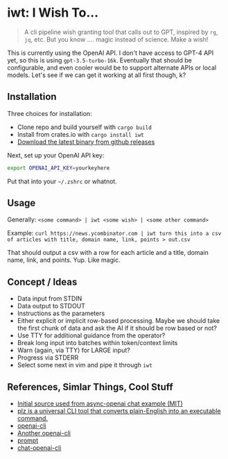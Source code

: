 # iwt: I Wish To...

> A cli pipeline wish granting tool that calls out to GPT, inspired by `rg`, `jq`, etc. But you know .... magic instead of science. Make a wish!

This is currently using the OpenAI API. I don't have access to GPT-4 API yet, so this is using `gpt-3.5-turbo-16k`. Eventually that should be configurable, and even cooler would be to support alternate APIs or local models. Let's see if we can get it working at all first though, k?

## Installation

Three choices for installation:

* Clone repo and build yourself with `cargo build`
* Install from crates.io with `cargo install iwt`
* [Download the latest binary from github releases](https://github.com/awwaiid/iwt/releases/latest)

Next, set up your OpenAI API key:

```sh
export OPENAI_API_KEY=yourkeyhere
```

Put that into your `~/.zshrc` or whatnot.

## Usage

Generally: `<some command> | iwt <some wish> | <some other command>`

Example: `curl https://news.ycombinator.com | iwt turn this into a csv of articles with title, domain name, link, points > out.csv`

That should output a csv with a row for each article and a title, domain name, link, and points. Yup. Like magic.

## Concept / Ideas

* Data input from STDIN
* Data output to STDOUT
* Instructions as the parameters
* Either explicit or implicit row-based processing. Maybe we should take the first chunk of data and ask the AI if it should be row based or not?
* Use TTY for additional guidance from the operator?
* Break long input into batches within token/context limits
* Warn (again, via TTY) for LARGE input?
* Progress via STDERR
* Select some next in vim and pipe it through `iwt`

## References, Simlar Things, Cool Stuff

* [Initial source used from async-openai chat example (MIT)](https://github.com/64bit/async-openai)
* [plz is a universal CLI tool that converts plain-English into an executable command.](https://plz.software/)
* [openai-cli](https://github.com/peterdemin/openai-cli)
* [Another openai-cli](https://github.com/levitatingbusinessman/openai-cli)
* [prompt](https://github.com/raiyanyahya/prompt)
* [chat-openai-cli](https://github.com/maurobonfietti/chat-open-ai-cli)
